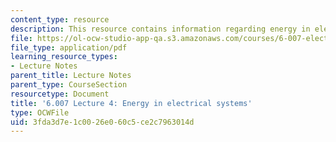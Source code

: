 ```yaml
---
content_type: resource
description: This resource contains information regarding energy in electrical systems.
file: https://ol-ocw-studio-app-qa.s3.amazonaws.com/courses/6-007-electromagnetic-energy-from-motors-to-lasers-spring-2011/3fda3d7e1c0026e060c5ce2c7963014d_MIT6_007S11_lec04.pdf
file_type: application/pdf
learning_resource_types:
- Lecture Notes
parent_title: Lecture Notes
parent_type: CourseSection
resourcetype: Document
title: '6.007 Lecture 4: Energy in electrical systems'
type: OCWFile
uid: 3fda3d7e-1c00-26e0-60c5-ce2c7963014d
---
```

